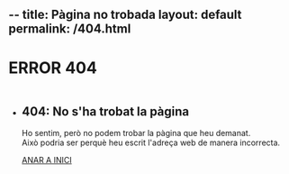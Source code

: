 --
title: Pàgina no trobada
layout: default
permalink: /404.html
--
<div class="theme-page padding-bottom-66">
	<div class="row gray full-width page-header vertical-align-table">
		<div class="row full-width padding-top-bottom-50 vertical-align-cell">
			<div class="row">
				<div class="page-header-left">
					<h1>ERROR 404</h1>
				</div>
			</div>
		</div>
	</div>
	<div class="clearfix page-404">
		<div class="row margin-top-70">
			<div class="column column-1-1">
				<ul class="features-list big">
					<li class="sl-large-construction">
						<div class="ornament"></div>
						<h2 class="box-header page-margin-top">404: No s'ha trobat la pàgina</h2>
						<p class="description">Ho sentim, però no podem trobar la pàgina que heu demanat. <br> Això podria ser perquè heu escrit l'adreça web de manera incorrecta.</p>
						<div class="row padding-top-54 padding-bottom-17">
							<a class="more" href="/" title="ANAR A INICI">ANAR A INICI</a>
						</div>
					</li>
				</ul>
			</div>
		</div>
	</div>
</div>
